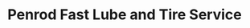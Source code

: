 ---
title: "Penrod Fast Lube and Tire Service"
url: /murchison/penrod-fast-lube-and-tire-service/
shop: tyres
---